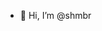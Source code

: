 - 👋 Hi, I’m @shmbr

<!---
shmbr/shmbr is a ✨ special ✨ repository because its `README.md` (this file) appears on your GitHub profile.
You can click the Preview link to take a look at your changes.
--->
